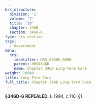 ```yaml
---
hrs_structure:
  division: '1'
  volume: '7'
  title: '20'
  chapter: 346D
  section: 346D-6
type: hrs_section
tags:
  - Government
menu:
  hrs:
    identifier: HRS_0346D-0006
    parent: HRS0346D
    name: Chapter 346D Long-Term Care
weight: 10040
title: Long-Term Care
full_title: Chapter 346D Long-Term Care
---
```

**§346D-6** **REPEALED.** L 1994, c 110, §1.